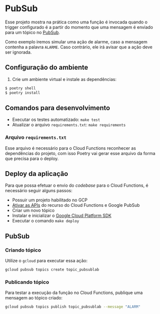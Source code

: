 # PubSub

Esse projeto mostra na prática como uma função é invocada quando o trigger configurado é a partir do momento que uma mensagem
é enviado para um tópico no [PubSub](https://cloud.google.com/pubsub?hl=pt-br). 

Como exemplo iremos simular uma ação de alarme, caso a mensagem contenha a palavra `ALARME`. Caso contrário, ele irá avisar
que a ação deve ser ignorada.

## Configuração do ambiente

1. Crie um ambiente virtual e instale as dependências:

```bash
$ poetry shell
$ poetry install
```

## Comandos para desenvolvimento

- Executar os testes automatizado: `make test`
- Atualizar o arquivo `requirements.txt`: `make requirements`

### Arquivo `requirements.txt`

Esse arquivo é necessário para o Cloud Functions reconhecer as dependências do projeto, com isso Poetry vai gerar esse arquivo da forma que precisa para o deploy.

## Deploy da aplicação

Para que possa efetuar o envio do _codebase_ para o Cloud Functions, é necessário seguir alguns passos:

- Possuir um projeto habilitado no GCP
- [Ativar as APIs](https://cloud.google.com/functions/quickstart&_ga=2.59100077.188439082.1658754150-2100695172.1658149097) do recurso do Cloud Functions e Google PubSub
- Criar um novo tópico
- Instalar e inicializar o [Google Cloud Platform SDK](https://cloud.google.com/sdk/docs)
- Executar o comando `make deploy`


## PubSub

### Criando tópico

Utilize o `gcloud` para executar essa ação:

```bash
gcloud pubsub topics create topic_pubsublab
```

### Publicando tópico

Para testar a execução da função no Cloud Functions, publique uma mensagem ao tópico criado:

```bash
gcloud pubsub topics publish topic_pubsublab --message "ALARM"
```